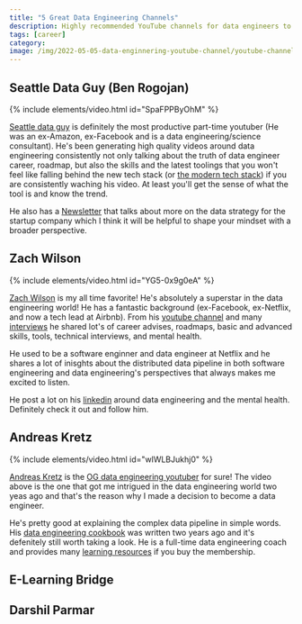 ```yaml
---
title: "5 Great Data Engineering Channels"
description: Highly recommended YouTube channels for data engineers to help them ace their data engineering careers.
tags: [career]
category:
image: /img/2022-05-05-data-enginnering-youtube-channel/youtube-channel.jpeg
---
```


## Seattle Data Guy (Ben Rogojan)

{% include elements/video.html id="SpaFPPByOhM" %}

[Seattle data guy](https://www.linkedin.com/in/benjaminrogojan/) is definitely the most productive part-time youtuber (He was an ex-Amazon, ex-Facebook and is a data engineering/science consultant). He's been generating high quality videos around data engineering consistently not only talking about the truth of data engineer career, roadmap, but also the skills and the latest toolings that you won't feel like falling behind the new tech stack (or [the modern tech stack](https://www.youtube.com/watch?v=-ClWgwC0Sbw)) if you are consistently waching his video. At least you'll get the sense of what the tool is and know the trend.

He also has a [Newsletter](https://seattledataguy.substack.com/) that talks about more on the data strategy for the startup company which I think it will be helpful to shape your mindset with a broader perspective.


## Zach Wilson

{% include elements/video.html id="YG5-0x9g0eA" %}

[Zach Wilson](https://www.linkedin.com/in/eczachly/) is my all time favorite! He's absolutely a superstar in the data engineering world! He has a fantastic background (ex-Facebook, ex-Netflix, and now a tech lead at Airbnb). From his [youtube channel](https://www.youtube.com/c/DatawithZach/featured) and many [interviews](https://www.youtube.com/watch?v=NWVindWhIX8&list=PLu3aHfPR4Pynlsoku-MONgOqfxG3ReV2K&index=5) he shared lot's of career advises, roadmaps, basic and advanced skills, tools, technical interviews, and mental health. 

He used to be a software enginner and data engineer at Netflix and he shares a lot of inisghts about the distributed data pipeline in both software engineering and data engineering's perspectives that always makes me excited to listen.

He post a lot on his [linkedin](https://www.linkedin.com/in/eczachly/) around data engineering and the mental health. Definitely check it out and follow him.


## Andreas Kretz

{% include elements/video.html id="wlWLBJukhj0" %}

[Andreas Kretz](https://www.linkedin.com/in/andreas-kretz/) is the [OG data engineering youtuber](https://www.youtube.com/channel/UCY8mzqqGwl5_bTpBY9qLMAA) for sure! The video above is the one that got me intrigued in the data engineering world two yeas ago and that's the reason why I made a decision to become a data engineer. 

He's pretty good at explaining the complex data pipeline in simple words. His [data engineering cookbook](https://github.com/andkheret/Cookbook) was written two years ago and it's defenitely still worth taking a look. He is a full-time data engineering coach and provides many [learning resources](https://learndataengineering.com/) if you buy the membership.



## E-Learning Bridge



## Darshil Parmar


